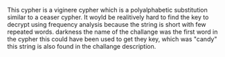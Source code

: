 This cypher is a viginere cypher which is a polyalphabetic substitution similar to a ceaser cypher. It woyld be realitively hard to find the key to decrypt using frequency analysis because the string is short with few repeated words. darkness the name of the challange was the first word in the cypher this could have been used to get they key, which was "candy" this string is also found in the challange description.
